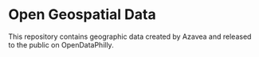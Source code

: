 Open Geospatial Data
========

This repository contains geographic data created by Azavea and released to the public on OpenDataPhilly.
